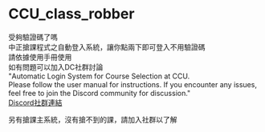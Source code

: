 # CCU_class_robber
受夠驗證碼了嗎 \
中正搶課程式之自動登入系統，讓你點兩下即可登入不用驗證碼 \
請依據使用手冊使用\
如有問題可以加入DC社群討論\
"Automatic Login System for Course Selection at CCU. \
Please follow the user manual for instructions. If you encounter any issues, feel free to join the Discord community for discussion." \
[Discord社群連結](<https://discord.gg/KtcVPCu9ss>)

另有搶課主系統，沒有搶不到的課，請加入社群以了解
